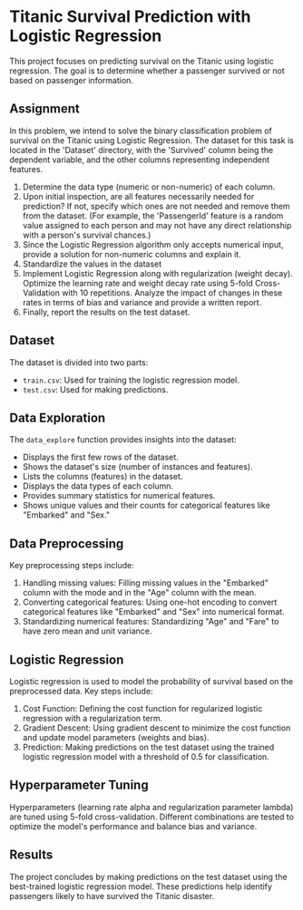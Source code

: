 # Titanic Survival Prediction with Logistic Regression

This project focuses on predicting survival on the Titanic using logistic regression. The goal is to determine whether a passenger survived or not based on passenger information.

## Assignment

In this problem, we intend to solve the binary classification problem of survival on the Titanic using Logistic Regression. The dataset for this task is located in the 'Dataset' directory, with the 'Survived' column being the dependent variable, and the other columns representing independent features.

1. Determine the data type (numeric or non-numeric) of each column.
2. Upon initial inspection, are all features necessarily needed for prediction? If not, specify which ones are not needed and remove them from the dataset. (For example, the 'PassengerId' feature is a random value assigned to each person and may not have any direct relationship with a person's survival chances.)
3. Since the Logistic Regression algorithm only accepts numerical input, provide a solution for non-numeric columns and explain it.
4. Standardize the values in the dataset 
5. Implement Logistic Regression along with regularization (weight decay). Optimize the learning rate and weight decay rate using 5-fold Cross-Validation with 10 repetitions. Analyze the impact of changes in these rates in terms of bias and variance and provide a written report.
6. Finally, report the results on the test dataset.

## Dataset

The dataset is divided into two parts:
- `train.csv`: Used for training the logistic regression model.
- `test.csv`: Used for making predictions.

## Data Exploration

The `data_explore` function provides insights into the dataset:
- Displays the first few rows of the dataset.
- Shows the dataset's size (number of instances and features).
- Lists the columns (features) in the dataset.
- Displays the data types of each column.
- Provides summary statistics for numerical features.
- Shows unique values and their counts for categorical features like "Embarked" and "Sex."

## Data Preprocessing

Key preprocessing steps include:
1. Handling missing values: Filling missing values in the "Embarked" column with the mode and in the "Age" column with the mean.
2. Converting categorical features: Using one-hot encoding to convert categorical features like "Embarked" and "Sex" into numerical format.
3. Standardizing numerical features: Standardizing "Age" and "Fare" to have zero mean and unit variance.

## Logistic Regression

Logistic regression is used to model the probability of survival based on the preprocessed data. Key steps include:
1. Cost Function: Defining the cost function for regularized logistic regression with a regularization term.
2. Gradient Descent: Using gradient descent to minimize the cost function and update model parameters (weights and bias).
3. Prediction: Making predictions on the test dataset using the trained logistic regression model with a threshold of 0.5 for classification.

## Hyperparameter Tuning

Hyperparameters (learning rate alpha and regularization parameter lambda) are tuned using 5-fold cross-validation. Different combinations are tested to optimize the model's performance and balance bias and variance.

## Results

The project concludes by making predictions on the test dataset using the best-trained logistic regression model. These predictions help identify passengers likely to have survived the Titanic disaster.
